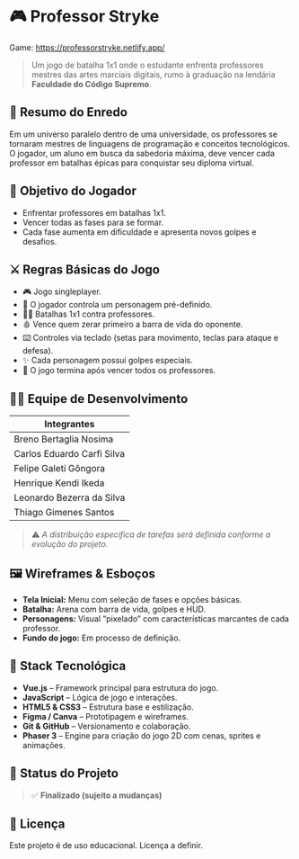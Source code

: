 
# 🎮 Professor Stryke

Game: https://professorstryke.netlify.app/

> Um jogo de batalha 1x1 onde o estudante enfrenta professores mestres das artes marciais digitais, rumo à graduação na lendária **Faculdade do Código Supremo**.

## 📜 Resumo do Enredo

Em um universo paralelo dentro de uma universidade, os professores se tornaram mestres de linguagens de programação e conceitos tecnológicos. O jogador, um aluno em busca da sabedoria máxima, deve vencer cada professor em batalhas épicas para conquistar seu diploma virtual.

## 🧠 Objetivo do Jogador

* Enfrentar professores em batalhas 1x1.
* Vencer todas as fases para se formar.
* Cada fase aumenta em dificuldade e apresenta novos golpes e desafios.

## ⚔️ Regras Básicas do Jogo

* 🎮 Jogo singleplayer.
* 🧍 O jogador controla um personagem pré-definido.
* 🤼‍♂️ Batalhas 1x1 contra professores.
* 🩸 Vence quem zerar primeiro a barra de vida do oponente.
* ⌨️ Controles via teclado (setas para movimento, teclas para ataque e defesa).
* ✨ Cada personagem possui golpes especiais.
* 🏁 O jogo termina após vencer todos os professores.

## 🧑‍💻 Equipe de Desenvolvimento

| Integrantes                | 
| -------------------------- | 
| Breno Bertaglia Nosima     |                            
| Carlos Eduardo Carfi Silva |                            
| Felipe Galeti Gôngora      |                           
| Henrique Kendi Ikeda       |                            
| Leonardo Bezerra da Silva  |                            
| Thiago Gimenes Santos      |                            

> ⚠️ *A distribuição específica de tarefas será definida conforme a evolução do projeto.*

## 🖼️ Wireframes & Esboços

* **Tela Inicial:** Menu com seleção de fases e opções básicas.
* **Batalha:** Arena com barra de vida, golpes e HUD.
* **Personagens:** Visual “pixelado” com características marcantes de cada professor.
* **Fundo do jogo:** Em processo de definição.

## 🧰 Stack Tecnológica

* **Vue.js** – Framework principal para estrutura do jogo.
* **JavaScript** – Lógica de jogo e interações.
* **HTML5 & CSS3** – Estrutura base e estilização.
* **Figma / Canva** – Prototipagem e wireframes.
* **Git & GitHub** – Versionamento e colaboração.
* **Phaser 3** – Engine para criação do jogo 2D com cenas, sprites e animações.

## 🚧 Status do Projeto

> ✅ **Finalizado (sujeito a mudanças)**

## 📌 Licença

Este projeto é de uso educacional. Licença a definir.



